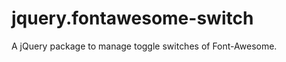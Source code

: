 jquery.fontawesome-switch
=========================

A jQuery package to manage toggle switches of Font-Awesome.
